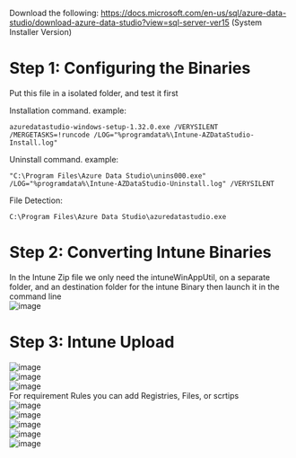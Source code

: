 Download the following:
https://docs.microsoft.com/en-us/sql/azure-data-studio/download-azure-data-studio?view=sql-server-ver15 (System Installer Version) <br/>

# Step 1: Configuring the Binaries
Put this file in a isolated folder, and test it first <br/>

Installation command. example: <br/>
```
azuredatastudio-windows-setup-1.32.0.exe /VERYSILENT /MERGETASKS=!runcode /LOG="%programdata%\Intune-AZDataStudio-Install.log"
```
Uninstall command. example: <br/>
```
"C:\Program Files\Azure Data Studio\unins000.exe" /LOG="%programdata%\Intune-AZDataStudio-Uninstall.log" /VERYSILENT
```
File Detection: <br/>
```
C:\Program Files\Azure Data Studio\azuredatastudio.exe
```

# Step 2: Converting Intune Binaries
In the Intune Zip file we only need the intuneWinAppUtil, on a separate folder, and an destination folder for the intune Binary then launch it in the command line <br/>
![image](https://github.com/user-attachments/assets/0a0b2a20-ce48-407a-bbf6-cd63e1855ca2) <br/>


# Step 3: Intune Upload
![image](https://github.com/user-attachments/assets/6bf6492d-84a7-4344-9936-c6f8bd35f822) <br/>
![image](https://github.com/user-attachments/assets/388e456a-73d2-48f4-913d-d5c121c77a20) <br/>
![image](https://github.com/user-attachments/assets/be5a6882-a89c-4f41-8305-b811129180be) <br/>
For requirement Rules you can add Registries, Files, or scrtips <br/>
![image](https://github.com/user-attachments/assets/17149354-6b53-46cf-a6f8-e200e5f43c3f) <br/>
![image](https://github.com/user-attachments/assets/810d5d3f-e9b7-4fc0-97ce-52cab24b95be) <br/>
![image](https://github.com/user-attachments/assets/0b28269a-8336-4a2c-8ca4-7f5c0ad4e8a1) <br/>
![image](https://github.com/user-attachments/assets/8f85c0f8-6f0a-4e27-88bf-85c1fc20dffe) <br/>
![image](https://github.com/user-attachments/assets/083c98fd-cbc8-49a3-aa47-e3fa6ed0a30e) <br/>
